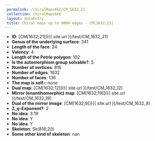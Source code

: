```yaml
--- 
 permalink: /chiralMaps6kE/CM_1632_21 
 collection: chiralMaps6kE
 layout: dataEntry
 title: Chiral maps up to 6000 edges - CM[1632;21]
---
```


- **ID**: [CM[1632;21]]({{ site.url }}/test/CM_1632_21)
- **Genus of the underlying surface**: 341
- **Length of the face**: 24
- **Valency**: 4
- **Length of the Petrie polygon**: 102
- **Is the automorphism group solvable?**: S
- **Number of vertices**: 816
- **Number of edges**: 1632
- **Number of faces**: 136
- **The map is self-**: none
- **Dual map**: [CM[1632;12]]({{ site.url }}/test/CM_1632_12)
- **Mirror (enantihomorphic) map**: [CM[1632;19]]({{ site.url }}/test/CM_1632_19)
- **Dual of the mirror image**: [CM[1632;9]]({{ site.url }}/test/CM_1632_9)
- **Z_q-Exponent?**: 2
- **No idea**:  3:19
- **No idea**: Y
- **No idea**: Y
- **Skeleton**: Sk(816;20)
- **Some other kind of skeleton**: nan
